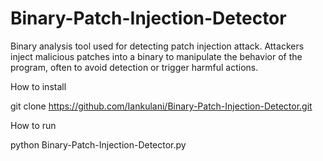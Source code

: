 # Binary-Patch-Injection-Detector

Binary analysis tool used for detecting patch injection attack.
Attackers inject malicious patches into a binary to manipulate the behavior of the program, often to avoid detection or trigger harmful actions.

How to install

git clone https://github.com/Iankulani/Binary-Patch-Injection-Detector.git

How to run

python Binary-Patch-Injection-Detector.py




